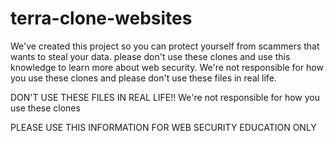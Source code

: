 # terra-clone-websites
We've created this project so you can protect yourself from scammers that wants to steal your data. please don't use these clones and use this knowledge to learn more about web security. We're not responsible for how you use these clones and please don't use these files in real life.

DON'T USE THESE FILES IN REAL LIFE!!
We're not responsible for how you use these clones

PLEASE USE THIS INFORMATION FOR WEB SECURITY EDUCATION ONLY 

